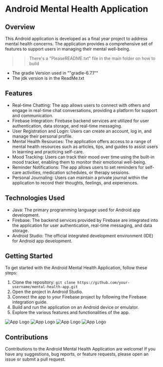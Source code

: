 # Android Mental Health Application


## Overview
This Android application is developed as a final year project to address mental health concerns. The application provides a comprehensive set of features to support users in managing their mental well-being.

>> There's a "PleaseREADME.txt" file 
>> in the main folder on how to build

- The gradle Version used in ""gradle-6.7.1""
- The jdk version is in the ReadMe.txt

## Features
- Real-time Chatting: The app allows users to connect with others and engage in real-time chat conversations, providing a platform for support and communication.
- Firebase Integration: Firebase backend services are utilized for user authentication, data storage, and real-time messaging.
- User Registration and Login: Users can create an account, log in, and manage their personal profile.
- Mental Health Resources: The application offers access to a range of mental health resources such as articles, tips, and guides to assist users in learning and practicing self-care.
- Mood Tracking: Users can track their mood over time using the built-in mood tracker, enabling them to monitor their emotional well-being.
- Reminder Notifications: The app allows users to set reminders for self-care activities, medication schedules, or therapy sessions.
- Personal Journaling: Users can maintain a private journal within the application to record their thoughts, feelings, and experiences.

## Technologies Used
- Java: The primary programming language used for Android app development.
- Firebase: The backend services provided by Firebase are integrated into the application for user authentication, real-time messaging, and data storage.
- Android Studio: The official integrated development environment (IDE) for Android app development.

## Getting Started
To get started with the Android Mental Health Application, follow these steps:

1. Clone the repository: `git clone https://github.com/your-username/mental-health-app.git`
2. Open the project in Android Studio.
3. Connect the app to your Firebase project by following the Firebase integration guide.
4. Build and run the application on an Android device or emulator.
5. Explore the various features and functionalities of the app.


![App Logo](Screenshot_20230522-133603.png) ![App Logo](Screenshot_20230522-133915.png) ![App Logo](Screenshot_20230522-133831.png)  ![App Logo](Screenshot_20230522-133950.png)

## Contributions
Contributions to the Android Mental Health Application are welcome! If you have any suggestions, bug reports, or feature requests, please open an issue or submit a pull request.
